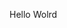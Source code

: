 Hello Wolrd




















































































































































































































































































































































































































































































































































































































































































































































































































































































































































































































































































































































































































































































































































































































































































































































































































































































































































































































































































































































































































































































































































































































































































































































































































































































































































































































